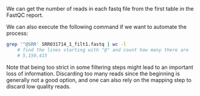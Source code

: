 We can get the number of reads in each fastq file from the first table in the FastQC report.

We can also execute the following command if we want to automate the process:

```bash
grep '^@SRR' SRR031714_1_filt1.fastq | wc -l
    # find the lines starting with "@" and count how many there are
    # 5,150,415
```

Note that being too strict in some filtering steps might lead to an important loss of information. Discarding too many reads since the beginning is generally not a good option, and one can also rely on the mapping step to discard low quality reads.


